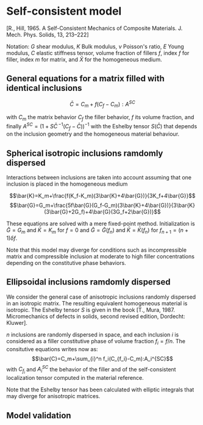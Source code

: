 # Self-consistent model 
[R., Hill, 1965. A Self-Consistent Mechanics of Composite Materials. J.
Mech. Phys. Solids, 13, 213–222]

Notation:
$G$ shear modulus, 
$K$ Bulk modulus, 
$\nu$ Poisson's ratio, 
$E$ Young modulus, $C$ elastic stiffness tensor,
volume fraction of fillers $f$,
index $f$ for filler, index $m$ for matrix, and $\bar{X}$ for the homogeneous medium.
## General equations for a matrix filled with identical inclusions

$$\bar{C}=C_m+f(C_f-C_m):A^{SC}$$

with $C_m$ the matrix behavior $C_f$ the filler behavior, $f$ its volume fraction, and finally $A^{SC}=\left( 1+S \bar{C}\,^{-1}(C_f-\bar{C})\right)^{-1}$
with the Eshelby tensor $S(\bar{C})$ that depends on the inclusion geometry and the homogeneous material behaviour.

## Spherical isotropic inclusions ramdomly dispersed
Interactions between inclusions are taken into account assuming that one inclusion is placed in the homogeneous medium

$$\bar{K}=K_m+\frac{f(K_f-K_m)(3\bar{K}+4\bar{G})}{3K_f+4\bar{G}}$$
$$\bar{G}=G_m+\frac{5f\bar{G}(G_f-G_m)(3\bar{K}+4\bar{G})}{3\bar{K}(3\bar{G}+2G_f)+4\bar{G}(3G_f+2\bar{G})}$$

These equations are solved with a mere fixed-point method. Initialization is $\bar{G}=G_m$ and $\bar{K}=K_m$ for $f=0$ and 
$\bar{G}=\bar{G}(f_n)$ and $\bar{K}=\bar{K}(f_n)$ for $f_{n+1}=(n+1)\delta f$.

Note that this model may diverge for conditions such as incompressible matrix and compressible inclusion at moderate to high filler concentrations depending on the constitutive phase behaviors.

## Ellipsoidal inclusions ramdomly dispersed
We consider the general case of anisotropic inclusions randomly dispersed in an isotropic matrix. The resulting equivalent homogeneous material is isotropic. 
The Eshelby tensor $S$ is given in the book [T., Mura, 1987. Micromechanics of defects in solids, second revised edition, Dordecht: Kluwer].

$n$ inclusions are randomly dispersed in space, and each inclusion $i$ is considered as a filler constitutive phase of volume fraction $f_i=f/n$. The consitutive equations writes now as:
$$\bar{C}=C_m+\sum_{i}^n f_i(C_{f_i}-C_m):A_i^{SC}$$ 
with $C_{f_i}$ and $A_i^{SC}$ the behavior of the filler and of the self-consistent localization tensor computed in the material reference. 

Note that the Eshelby tensor has been calculated with elliptic integrals that may diverge for anisotropic matrices.
## Model validation